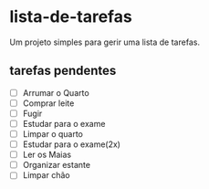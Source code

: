 # lista-de-tarefas
Um projeto simples para gerir uma lista de tarefas.

## tarefas pendentes
- [ ] Arrumar o Quarto
- [ ] Comprar leite
- [ ] Fugir
- [ ] Estudar para o exame
- [ ] Limpar o quarto
- [ ] Estudar para o exame(2x)
- [ ] Ler os Maias
- [ ] Organizar estante
- [ ] Limpar chão